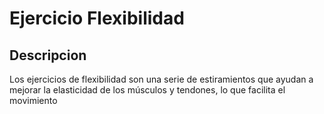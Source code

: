 # Ejercicio Flexibilidad
## Descripcion
Los ejercicios de flexibilidad son una serie de estiramientos que ayudan a mejorar la elasticidad de los músculos y tendones, lo que facilita el movimiento